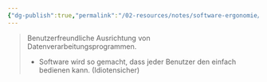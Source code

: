```yaml
---
{"dg-publish":true,"permalink":"/02-resources/notes/software-ergonomie/","tags":["LF08"],"noteIcon":"","updated":"2024-06-17T11:06:33.000+02:00"}
---
```


> Benutzerfreundliche Ausrichtung von Datenverarbeitungsprogrammen.
> - Software wird so gemacht, dass jeder Benutzer den einfach bedienen kann.
> (Idiotensicher)